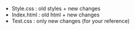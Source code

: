 * Style.css : old styles + new changes
* Index.html : old html + new changes
* Test.css : only new changes (for your reference)
